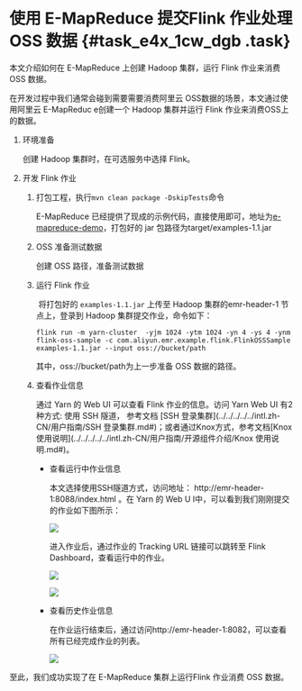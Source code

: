 # 使用 E-MapReduce 提交Flink 作业处理 OSS 数据 {#task_e4x_1cw_dgb .task}

本文介绍如何在 E-MapReduce 上创建 Hadoop 集群，运行 Flink 作业来消费 OSS 数据。

在开发过程中我们通常会碰到需要需要消费阿里云 OSS数据的场景，本文通过使用阿里云 E-MapReduc e创建一个 Hadoop 集群并运行 Flink 作业来消费OSS上的数据。

1.  环境准备 

    创建 Hadoop 集群时，在可选服务中选择 Flink。

2.  开发 Flink 作业 
    1.  打包工程，执行`mvn clean package -DskipTests`命令 

        E-MapReduce 已经提供了现成的示例代码，直接使用即可，地址为[e-mapreduce-demo](https://github.com/aliyun/aliyun-emapreduce-demo)​ ，打包好的 jar 包路径为target/examples-1.1.jar

    2.  OSS 准备测试数据 

        创建 OSS 路径，准备测试数据

    3.  运行 Flink 作业 

        ​ 将打包好的 `examples-1.1.jar` 上传至 Hadoop 集群的emr-header-1 节点上，登录到 Hadoop 集群提交作业，命令如下：

        ```
        flink run -m yarn-cluster  -yjm 1024 -ytm 1024 -yn 4 -ys 4 -ynm flink-oss-sample -c com.aliyun.emr.example.flink.FlinkOSSSample examples-1.1.jar --input oss://bucket/path
        ```

        其中，oss://bucket/path为上一步准备 OSS 数据的路径。

    4.  查看作业信息 

        通过 Yarn 的 Web UI 可以查看 Flink 作业的信息。访问 Yarn Web UI 有2 种方式: 使用 SSH 隧道， 参考文档 [SSH 登录集群](../../../../../intl.zh-CN/用户指南/SSH 登录集群.md#)；或者通过Knox方式，参考文档[Knox 使用说明](../../../../../intl.zh-CN/用户指南/开源组件介绍/Knox 使用说明.md#)。

        -   查看运行中作业信息

            本文选择使用SSH隧道方式，访问地址： http://emr-header-1:8088/index.html 。在 Yarn 的 Web U I中，可以看到我们刚刚提交的作业如下图所示：

            ![](http://static-aliyun-doc.oss-cn-hangzhou.aliyuncs.com/assets/img/80562/154874757334444_zh-CN.png)

            进入作业后，通过作业的 Tracking URL 链接可以跳转至 Flink Dashboard，查看运行中的作业。

            ![](http://static-aliyun-doc.oss-cn-hangzhou.aliyuncs.com/assets/img/80562/154874757334445_zh-CN.png)

            ![](http://static-aliyun-doc.oss-cn-hangzhou.aliyuncs.com/assets/img/80562/154874757334446_zh-CN.png)

        -   查看历史作业信息

            在作业运行结束后，通过访问http://emr-header-1:8082，可以查看所有已经完成作业的列表。

            ![](http://static-aliyun-doc.oss-cn-hangzhou.aliyuncs.com/assets/img/80562/154874757334447_zh-CN.png)


至此，我们成功实现了在 E-MapReduce 集群上运行Flink 作业消费 OSS 数据。

